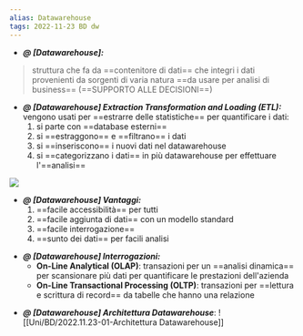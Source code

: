 ```yaml
---
alias: Datawarehouse
tags: 2022-11-23 BD dw
---
```


- ***@ [Datawarehouse]:***
> struttura che fa da ==contenitore di dati== che integri i dati provenienti da sorgenti di varia natura ==da usare per analisi di business== (==SUPPORTO ALLE DECISIONI==)
<!--ID: 1670236970829-->


- ***@ [Datawarehouse] Extraction Transformation and Loading (ETL):***
	vengono usati per ==estrarre delle statistiche== per quantificare i dati:
	1. si parte con ==database esterni==
	2. si ==estraggono== e ==filtrano== i dati
	3. si ==inseriscono== i nuovi dati nel datawarehouse
	4. si ==categorizzano i dati== in più datawarehouse per effettuare l'==analisi==

![](Uni/BD/img/dataw.jpeg)
<!--ID: 1670236970834-->



- ***@ [Datawarehouse] Vantaggi:***
	1. ==facile accessibilità== per tutti
	2. ==facile aggiunta di dati== con un modello standard
	3. ==facile interrogazione==
	4. ==sunto dei dati== per facili analisi
<!--ID: 1670236970838-->


- ***@ [Datawarehouse] Interrogazioni:***
	- **On-Line Analytical (OLAP)**: transazioni per un ==analisi dinamica== per scansionare più dati per quantificare le prestazioni dell'azienda
	- **On-Line Transactional Processing (OLTP)**: transazioni per ==lettura e scrittura di record== da tabelle che hanno una relazione 
<!--ID: 1670236970842-->


- ***@ [Datawarehouse] Architettura Datawarehouse***: ![[Uni/BD/2022.11.23-01-Architettura Datawarehouse]]